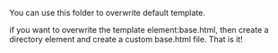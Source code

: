 You can use this folder to overwrite default template.

if you want to overwrite the template element:base.html, then create
a directory element and create a custom base.html file. That is it!